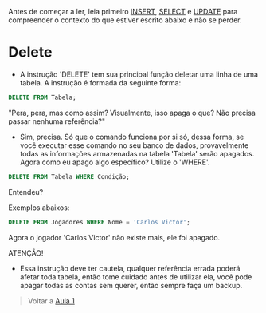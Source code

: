 Antes de começar a ler, leia primeiro [INSERT](../Extra/insert.md), [SELECT](../Extra/select.md) e [UPDATE](../Extra/update.md) para compreender o contexto do que estiver escrito abaixo e não se perder.

# Delete
- A instrução 'DELETE' tem sua principal função deletar uma linha de uma tabela. A instrução é formada da seguinte forma:
```sql
DELETE FROM Tabela;
```

"Pera, pera, mas como assim? Visualmente, isso apaga o que? Não precisa passar nenhuma referência?"
- Sim, precisa. Só que o comando funciona por si só, dessa forma, se você executar esse comando no seu banco de dados, provavelmente todas as informações armazenadas na tabela 'Tabela' serão apagados. Agora como eu apago algo específico? Utilize o 'WHERE'.

```sql
DELETE FROM Tabela WHERE Condição;
```
Entendeu?

Exemplos abaixos:
```sql
DELETE FROM Jogadores WHERE Nome = 'Carlos Victor';
```
Agora o jogador 'Carlos Victor' não existe mais, ele foi apagado.

ATENÇÃO!
- Essa instrução deve ter cautela, qualquer referência errada poderá afetar toda tabela, então tome cuidado antes de utilizar ela, você pode apagar todas as contas sem querer, então sempre faça um backup.

> Voltar a [Aula 1](../Aulas/Aula_1.md)